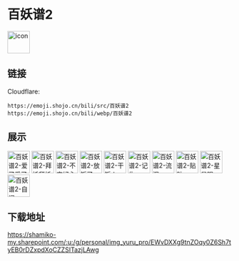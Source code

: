 # 百妖谱2
<img src="https://emoji.shojo.cn/bili/src/百妖谱2/icon.png" width="50" height="50" alt="icon">

## 链接
Cloudflare:
```
https://emoji.shojo.cn/bili/src/百妖谱2
https://emoji.shojo.cn/bili/webp/百妖谱2
```
## 展示
<img src="https://emoji.shojo.cn/bili/src/百妖谱2/百妖谱2-爱了爱了.png" width="50" height="50" alt="百妖谱2-爱了爱了">
<img src="https://emoji.shojo.cn/bili/src/百妖谱2/百妖谱2-拜托拜托.png" width="50" height="50" alt="百妖谱2-拜托拜托">
<img src="https://emoji.shojo.cn/bili/src/百妖谱2/百妖谱2-不安好心.png" width="50" height="50" alt="百妖谱2-不安好心">
<img src="https://emoji.shojo.cn/bili/src/百妖谱2/百妖谱2-放饭了.png" width="50" height="50" alt="百妖谱2-放饭了">
<img src="https://emoji.shojo.cn/bili/src/百妖谱2/百妖谱2-干饭人.png" width="50" height="50" alt="百妖谱2-干饭人">
<img src="https://emoji.shojo.cn/bili/src/百妖谱2/百妖谱2-记仇.png" width="50" height="50" alt="百妖谱2-记仇">
<img src="https://emoji.shojo.cn/bili/src/百妖谱2/百妖谱2-流泪.png" width="50" height="50" alt="百妖谱2-流泪">
<img src="https://emoji.shojo.cn/bili/src/百妖谱2/百妖谱2-贴贴.png" width="50" height="50" alt="百妖谱2-贴贴">
<img src="https://emoji.shojo.cn/bili/src/百妖谱2/百妖谱2-星星眼.png" width="50" height="50" alt="百妖谱2-星星眼">
<img src="https://emoji.shojo.cn/bili/src/百妖谱2/百妖谱2-自闭.png" width="50" height="50" alt="百妖谱2-自闭">

## 下载地址

https://shamiko-my.sharepoint.com/:u:/g/personal/img_yuru_pro/EWvDXXg9tnZOqy0Z6Sh7tyEB0rDZxpdXoCZZSITazjLAwg
